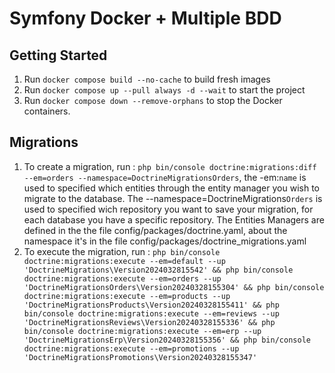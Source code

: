 # Symfony Docker + Multiple BDD

## Getting Started

1. Run `docker compose build --no-cache` to build fresh images
2. Run `docker compose up --pull always -d --wait` to start the project
3. Run `docker compose down --remove-orphans` to stop the Docker containers.

## Migrations

1. To create a migration, run : `php bin/console doctrine:migrations:diff --em=orders --namespace=DoctrineMigrationsOrders`, the -em:`name` is used to specified which entities through the entity manager you wish to migrate to the database. The --namespace=DoctrineMigrations`Orders` is used to specified wich repository you want to save your migration, for each database you have a specific repository. The Entities Managers are defined in the the file config/packages/doctrine.yaml, about the namespace it's in the file config/packages/doctrine_migrations.yaml
2. To execute the migration, run : 
`php bin/console doctrine:migrations:execute --em=default --up 'DoctrineMigrations\Version2024032815542' &&
php bin/console doctrine:migrations:execute --em=orders --up 'DoctrineMigrationsOrders\Version20240328155304' &&
php bin/console doctrine:migrations:execute --em=products --up 'DoctrineMigrationsProducts\Version20240328155411' &&
php bin/console doctrine:migrations:execute --em=reviews --up 'DoctrineMigrationsReviews\Version20240328155336' &&
php bin/console doctrine:migrations:execute --em=erp --up 'DoctrineMigrationsErp\Version20240328155356' &&
php bin/console doctrine:migrations:execute --em=promotions --up 'DoctrineMigrationsPromotions\Version20240328155347'`
